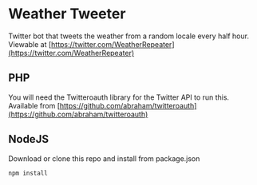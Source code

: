 # Weather Tweeter
Twitter bot that tweets the weather from a random locale every half hour. Viewable at [https://twitter.com/WeatherRepeater](https://twitter.com/WeatherRepeater)

## PHP
You will need the Twitteroauth library for the Twitter API to run this. Available from [https://github.com/abraham/twitteroauth](https://github.com/abraham/twitteroauth)

## NodeJS
Download or clone this repo and install from package.json

```npm install```
